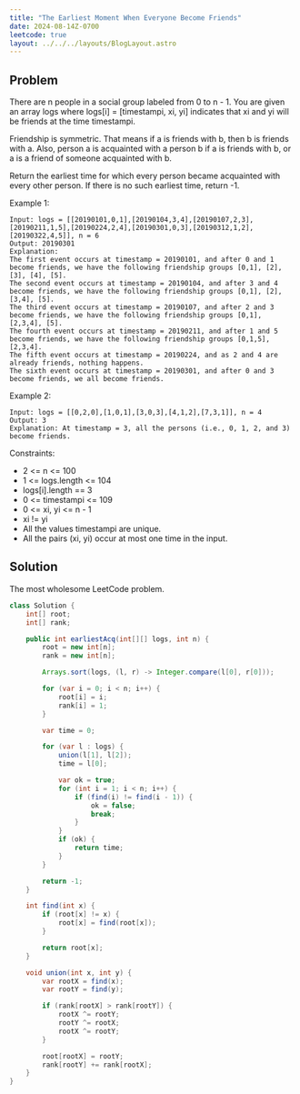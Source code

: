 ```yaml
---
title: "The Earliest Moment When Everyone Become Friends"
date: 2024-08-14Z-0700
leetcode: true
layout: ../../../layouts/BlogLayout.astro
---
```


## Problem

There are n people in a social group labeled from 0 to n - 1. You are given an array logs where logs[i] = [timestampi, xi, yi] indicates that xi and yi will be friends at the time timestampi.

Friendship is symmetric. That means if a is friends with b, then b is friends with a. Also, person a is acquainted with a person b if a is friends with b, or a is a friend of someone acquainted with b.

Return the earliest time for which every person became acquainted with every other person. If there is no such earliest time, return -1.

Example 1:

```text
Input: logs = [[20190101,0,1],[20190104,3,4],[20190107,2,3],[20190211,1,5],[20190224,2,4],[20190301,0,3],[20190312,1,2],[20190322,4,5]], n = 6
Output: 20190301
Explanation:
The first event occurs at timestamp = 20190101, and after 0 and 1 become friends, we have the following friendship groups [0,1], [2], [3], [4], [5].
The second event occurs at timestamp = 20190104, and after 3 and 4 become friends, we have the following friendship groups [0,1], [2], [3,4], [5].
The third event occurs at timestamp = 20190107, and after 2 and 3 become friends, we have the following friendship groups [0,1], [2,3,4], [5].
The fourth event occurs at timestamp = 20190211, and after 1 and 5 become friends, we have the following friendship groups [0,1,5], [2,3,4].
The fifth event occurs at timestamp = 20190224, and as 2 and 4 are already friends, nothing happens.
The sixth event occurs at timestamp = 20190301, and after 0 and 3 become friends, we all become friends.
```

Example 2:

```text
Input: logs = [[0,2,0],[1,0,1],[3,0,3],[4,1,2],[7,3,1]], n = 4
Output: 3
Explanation: At timestamp = 3, all the persons (i.e., 0, 1, 2, and 3) become friends.
```

Constraints:

- 2 <= n <= 100
- 1 <= logs.length <= 104
- logs[i].length == 3
- 0 <= timestampi <= 109
- 0 <= xi, yi <= n - 1
- xi != yi
- All the values timestampi are unique.
- All the pairs (xi, yi) occur at most one time in the input.

## Solution

The most wholesome LeetCode problem.

```java
class Solution {
    int[] root;
    int[] rank;

    public int earliestAcq(int[][] logs, int n) {
        root = new int[n];
        rank = new int[n];

        Arrays.sort(logs, (l, r) -> Integer.compare(l[0], r[0]));

        for (var i = 0; i < n; i++) {
            root[i] = i;
            rank[i] = 1;
        }

        var time = 0;

        for (var l : logs) {
            union(l[1], l[2]);
            time = l[0];

            var ok = true;
            for (int i = 1; i < n; i++) {
                if (find(i) != find(i - 1)) {
                    ok = false;
                    break;
                }
            }
            if (ok) {
                return time;
            }
        }

        return -1;
    }

    int find(int x) {
        if (root[x] != x) {
            root[x] = find(root[x]);
        }

        return root[x];
    }

    void union(int x, int y) {
        var rootX = find(x);
        var rootY = find(y);

        if (rank[rootX] > rank[rootY]) {
            rootX ^= rootY;
            rootY ^= rootX;
            rootX ^= rootY;
        }

        root[rootX] = rootY;
        rank[rootY] += rank[rootX];
    }
}
```
